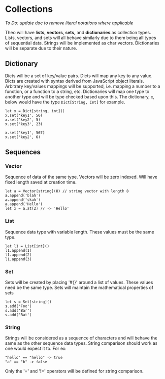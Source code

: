 # Collections

*To Do: update doc to remove literal notations where applicable*

Theo will have **lists**, **vectors**, **sets**, and **dictionaries** as collection types.
Lists, vectors, and sets will all behave similarly due to them being all types of sequential data.
Strings will be implemented as char vectors.
Dictionaries will be separate due to their nature.

## Dictionary
Dicts will be a set of key/value pairs.
Dicts will map any key to any value.
Dicts are created with syntax derived from JavaScript object literals.
Arbitrary key/values mappings will be supported, i.e. mapping a number to a function, or a function to a string, etc.
Dictionaries will map one type to another type and will be type checked based upon this.
The dictionary, `x`, below would have the type `Dict[String, Int]` for example.

```text
let x = Dict[string, int]()
x.set('key1', 56)
x.set('key2', 5)
x.set('key3', 23)

x.set('key1', 567)
x.set('key2', 6)
```

## Sequences
### Vector
Sequence of data of the same type.
Vectors will be zero indexed.
Will have fixed length saved at creation time.

```text
let a = Vector[string](8) // string vector with length 8
a.append('blah')
a.append('skah')
a.append('Hello')
let x = a.at(2) // -> 'Hello'
```

### List
Sequence data type with variable length.
These values must be the same type.
```text
let l1 = List[int]()
l1.append(1)
l1.append(2)
l1.append(3)
```

### Set
Sets will be created by placing '#{}' around a list of values.
These values need be the same type.
Sets will maintain the mathematical properties of sets
```text
let s = Set[string]()
s.add('Foo')
s.add('Bar')
s.add('Bat')
```

### String
Strings will be considered as a sequence of characters and will behave the same as the other sequence data types.
String comparison should work as one would expect it to.
For ex:
```text
"hello" == "hello" -> true
"a" == "b" -> false
```
Only the '=' and '!=' operators will be defined for string comparison.